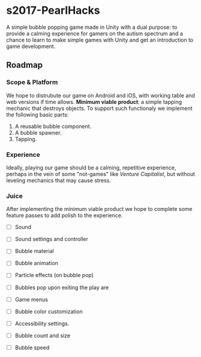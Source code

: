 # s2017-PearlHacks

A simple bubble popping game made in Unity with a dual purpose: to provide a calming experience for gamers on the autism spectrum and a chance to learn to make simple games with Unity and get an introduction to game development.

## Roadmap

### Scope & Platform

We hope to distrubute our game on Android and iOS, with working table and web versions if time allows.  **Minimum viable product**: a simple tapping mechanic that destroys objects. To support such functionaly we implement the following basic parts:

1. A reusable bubble component.
2. A bubble spawner.
3. Tapping.

### Experience

Ideally, playing our game should be a calming, repetitive experience, perhaps in the vein of some "not-games" like _Venture Capitalist_, but without leveling mechanics that may cause stress.

### Juice

After implementing the minimum viable product we hope to complete some feature passes to add polish to the experience.

- [ ] Sound
- [ ] Sound settings and controller
- [ ] Bubble material
- [ ] Bubble animation
- [ ] Particle effects (on bubble pop)
- [ ] Bubbles pop upon exiting the play are
- [ ] Game menus
- [ ] Bubble color customization
- [ ] Accessibility settings.
- [ ] Bubble count and size
- [ ] Bubble speed

